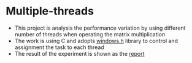 # Multiple-threads

* This project is analysis the performance variation by using different number of threads when operating the matrix multiplication
* The work is using C and adopts [windows.h](https://docs.microsoft.com/en-us/windows/win32/procthread/creating-threads) library to control and assignment the task to each thread
* The result of the experiment is shown as the [report](https://github.com/yuchehuang/Multiple-threads/blob/master/report/Yu-che%20Huang_180226100%20assignment.pdf)



